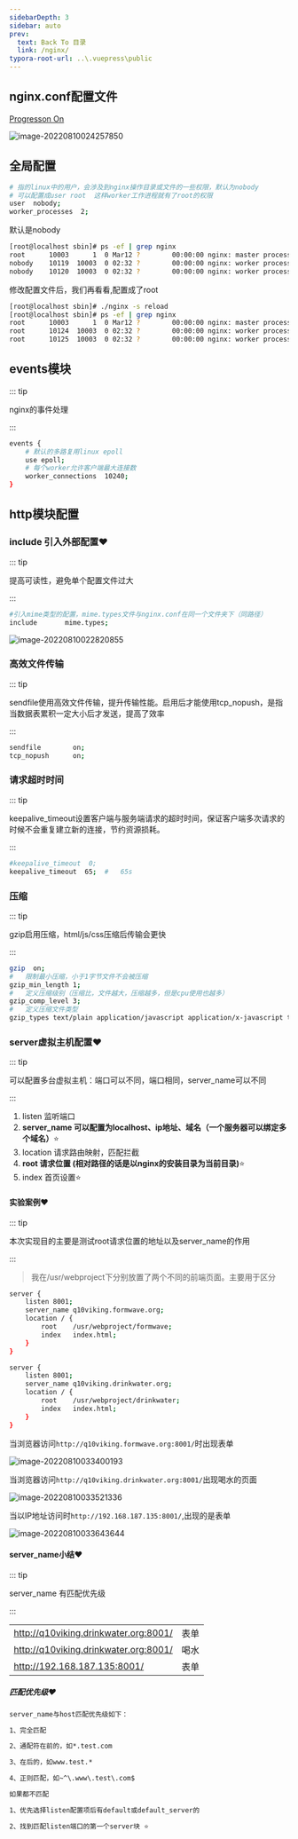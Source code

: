 ```yaml
---
sidebarDepth: 3
sidebar: auto
prev:
  text: Back To 目录
  link: /nginx/
typora-root-url: ..\.vuepress\public
---
```




## nginx.conf配置文件

[Progresson On](https://www.processon.com/view/link/62f2a1ad5653bb1344cca1fa)

![image-20220810024257850](/images/nginx/image-20220810020213337.png)



## 全局配置

```sh
# 指的linux中的用户，会涉及到nginx操作目录或文件的一些权限，默认为nobody
# 可以配置成user root  这样worker工作进程就有了root的权限
user  nobody;
worker_processes  2;
```

默认是nobody

```sh
[root@localhost sbin]# ps -ef | grep nginx
root      10003      1  0 Mar12 ?        00:00:00 nginx: master process ./nginx
nobody    10119  10003  0 02:32 ?        00:00:00 nginx: worker process
nobody    10120  10003  0 02:32 ?        00:00:00 nginx: worker process
```
修改配置文件后，我们再看看,配置成了root

```sh
[root@localhost sbin]# ./nginx -s reload  
[root@localhost sbin]# ps -ef | grep nginx
root      10003      1  0 Mar12 ?        00:00:00 nginx: master process ./nginx
root      10124  10003  0 02:32 ?        00:00:00 nginx: worker process
root      10125  10003  0 02:32 ?        00:00:00 nginx: worker process
```



## events模块

::: tip

nginx的事件处理

:::

```sh
events {
    # 默认的多路复用linux epoll
    use	epoll;
    # 每个worker允许客户端最大连接数
    worker_connections  10240;
}
```

## http模块配置

### include 引入外部配置❤️

::: tip

提高可读性，避免单个配置文件过大

:::

```sh
#引入mime类型的配置，mime.types文件与nginx.conf在同一个文件夹下（同路径）
include       mime.types;
```

![image-20220810022820855](/images/nginx/image-20220810022820855.png)



### 高效文件传输

::: tip

sendfile使用高效文件传输，提升传输性能。启用后才能使用tcp_nopush，是指当数据表累积一定大小后才发送，提高了效率

:::

```sh
sendfile        on;
tcp_nopush      on;
```

### 请求超时时间

::: tip

keepalive_timeout设置客户端与服务端请求的超时时间，保证客户端多次请求的时候不会重复建立新的连接，节约资源损耗。

:::

```sh
#keepalive_timeout  0;
keepalive_timeout  65;	#	65s
```

### 压缩

::: tip

gzip启用压缩，html/js/css压缩后传输会更快

:::

```sh
gzip  on;
#	限制最小压缩，小于1字节文件不会被压缩
gzip_min_length 1;
#	定义压缩级别（压缩比，文件越大，压缩越多，但是cpu使用也越多）
gzip_comp_level 3;
#	定义压缩文件类型
gzip_types text/plain application/javascript application/x-javascript text/css application/xml text/javascript application/x-httpd-php image/jpeg  image/gif  image/png application/json;

```



### server虚拟主机配置❤️

::: tip

可以配置多台虚拟主机：端口可以不同，端口相同，server_name可以不同

:::

1. listen 监听端口
2. **server_name 可以配置为localhost、ip地址、域名（一个服务器可以绑定多个域名）**⭐
3. location 请求路由映射，匹配拦截
4. **root 请求位置 (相对路径的话是以nginx的安装目录为当前目录)**⭐
5. index 首页设置⭐

#### 实验案例❤️

::: tip

本次实现目的主要是测试root请求位置的地址以及server_name的作用

:::

> 我在/usr/webproject下分别放置了两个不同的前端页面。主要用于区分

```sh
server {
    listen 8001;
    server_name q10viking.formwave.org;
    location / {
        root    /usr/webproject/formwave;
        index   index.html;
    }
}

server {
    listen 8001;
    server_name q10viking.drinkwater.org;
    location / {
        root    /usr/webproject/drinkwater;
        index   index.html;
    }
}
```



当浏览器访问`http://q10viking.formwave.org:8001/`时出现表单

![image-20220810033400193](/images/nginx/image-20220810033400193.png)

当浏览器访问`http://q10viking.drinkwater.org:8001/`出现喝水的页面

![image-20220810033521336](/images/nginx/image-20220810033521336.png)

当以IP地址访问时`http://192.168.187.135:8001/`,出现的是表单

![image-20220810033643644](/images/nginx/image-20220810033643644.png)

#### server_name小结❤️

::: tip

server_name 有匹配优先级

:::

|                                       |      |
| ------------------------------------- | ---- |
| http://q10viking.drinkwater.org:8001/ | 表单 |
| http://q10viking.drinkwater.org:8001/ | 喝水 |
| http://192.168.187.135:8001/          | 表单 |

##### 匹配优先级❤️

```sh
server_name与host匹配优先级如下：

1、完全匹配

2、通配符在前的，如*.test.com

3、在后的，如www.test.*

4、正则匹配，如~^\.www\.test\.com$

如果都不匹配

1、优先选择listen配置项后有default或default_server的

2、找到匹配listen端口的第一个server块 ⭐
```

